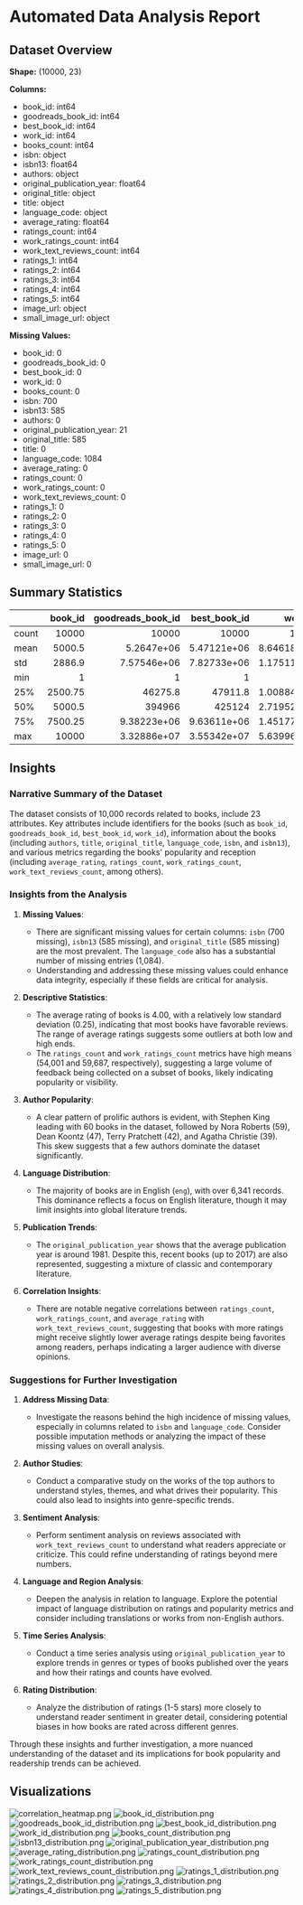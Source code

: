 # Automated Data Analysis Report

## Dataset Overview
**Shape:** (10000, 23)

**Columns:**
- book_id: int64
- goodreads_book_id: int64
- best_book_id: int64
- work_id: int64
- books_count: int64
- isbn: object
- isbn13: float64
- authors: object
- original_publication_year: float64
- original_title: object
- title: object
- language_code: object
- average_rating: float64
- ratings_count: int64
- work_ratings_count: int64
- work_text_reviews_count: int64
- ratings_1: int64
- ratings_2: int64
- ratings_3: int64
- ratings_4: int64
- ratings_5: int64
- image_url: object
- small_image_url: object

**Missing Values:**
- book_id: 0
- goodreads_book_id: 0
- best_book_id: 0
- work_id: 0
- books_count: 0
- isbn: 700
- isbn13: 585
- authors: 0
- original_publication_year: 21
- original_title: 585
- title: 0
- language_code: 1084
- average_rating: 0
- ratings_count: 0
- work_ratings_count: 0
- work_text_reviews_count: 0
- ratings_1: 0
- ratings_2: 0
- ratings_3: 0
- ratings_4: 0
- ratings_5: 0
- image_url: 0
- small_image_url: 0

## Summary Statistics
|       |   book_id |   goodreads_book_id |     best_book_id |         work_id |   books_count |         isbn13 |   original_publication_year |   average_rating |    ratings_count |   work_ratings_count |   work_text_reviews_count |   ratings_1 |   ratings_2 |   ratings_3 |      ratings_4 |       ratings_5 |
|:------|----------:|--------------------:|-----------------:|----------------:|--------------:|---------------:|----------------------------:|-----------------:|-----------------:|---------------------:|--------------------------:|------------:|------------:|------------:|---------------:|----------------:|
| count |  10000    |     10000           |  10000           | 10000           |    10000      | 9415           |                    9979     |     10000        |  10000           |      10000           |                  10000    |    10000    |    10000    |     10000   | 10000          | 10000           |
| mean  |   5000.5  |         5.2647e+06  |      5.47121e+06 |     8.64618e+06 |       75.7127 |    9.75504e+12 |                    1981.99  |         4.00219  |  54001.2         |      59687.3         |                   2919.96 |     1345.04 |     3110.89 |     11475.9 | 19965.7        | 23789.8         |
| std   |   2886.9  |         7.57546e+06 |      7.82733e+06 |     1.17511e+07 |      170.471  |    4.42862e+11 |                     152.577 |         0.254427 | 157370           |     167804           |                   6124.38 |     6635.63 |     9717.12 |     28546.4 | 51447.4        | 79768.9         |
| min   |      1    |         1           |      1           |    87           |        1      |    1.9517e+08  |                   -1750     |         2.47     |   2716           |       5510           |                      3    |       11    |       30    |       323   |   750          |   754           |
| 25%   |   2500.75 |     46275.8         |  47911.8         |     1.00884e+06 |       23      |    9.78032e+12 |                    1990     |         3.85     |  13568.8         |      15438.8         |                    694    |      196    |      656    |      3112   |  5405.75       |  5334           |
| 50%   |   5000.5  |    394966           | 425124           |     2.71952e+06 |       40      |    9.78045e+12 |                    2004     |         4.02     |  21155.5         |      23832.5         |                   1402    |      391    |     1163    |      4894   |  8269.5        |  8836           |
| 75%   |   7500.25 |         9.38223e+06 |      9.63611e+06 |     1.45177e+07 |       67      |    9.78083e+12 |                    2011     |         4.18     |  41053.5         |      45915           |                   2744.25 |      885    |     2353.25 |      9287   | 16023.5        | 17304.5         |
| max   |  10000    |         3.32886e+07 |      3.55342e+07 |     5.63996e+07 |     3455      |    9.79001e+12 |                    2017     |         4.82     |      4.78065e+06 |          4.94236e+06 |                 155254    |   456191    |   436802    |    793319   |     1.4813e+06 |     3.01154e+06 |

## Insights
### Narrative Summary of the Dataset

The dataset consists of 10,000 records related to books, include 23 attributes. Key attributes include identifiers for the books (such as `book_id`, `goodreads_book_id`, `best_book_id`, `work_id`), information about the books (including `authors`, `title`, `original_title`, `language_code`, `isbn`, and `isbn13`), and various metrics regarding the books' popularity and reception (including `average_rating`, `ratings_count`, `work_ratings_count`, `work_text_reviews_count`, among others).

### Insights from the Analysis

1. **Missing Values**:
   - There are significant missing values for certain columns: `isbn` (700 missing), `isbn13` (585 missing), and `original_title` (585 missing) are the most prevalent. The `language_code` also has a substantial number of missing entries (1,084).
   - Understanding and addressing these missing values could enhance data integrity, especially if these fields are critical for analysis.

2. **Descriptive Statistics**:
   - The average rating of books is 4.00, with a relatively low standard deviation (0.25), indicating that most books have favorable reviews. The range of average ratings suggests some outliers at both low and high ends.
   - The `ratings_count` and `work_ratings_count` metrics have high means (54,001 and 59,687, respectively), suggesting a large volume of feedback being collected on a subset of books, likely indicating popularity or visibility.

3. **Author Popularity**:
   - A clear pattern of prolific authors is evident, with Stephen King leading with 60 books in the dataset, followed by Nora Roberts (59), Dean Koontz (47), Terry Pratchett (42), and Agatha Christie (39). This skew suggests that a few authors dominate the dataset significantly.

4. **Language Distribution**:
   - The majority of books are in English (`eng`), with over 6,341 records. This dominance reflects a focus on English literature, though it may limit insights into global literature trends.

5. **Publication Trends**:
   - The `original_publication_year` shows that the average publication year is around 1981. Despite this, recent books (up to 2017) are also represented, suggesting a mixture of classic and contemporary literature.

6. **Correlation Insights**:
   - There are notable negative correlations between `ratings_count`, `work_ratings_count`, and `average_rating` with `work_text_reviews_count`, suggesting that books with more ratings might receive slightly lower average ratings despite being favorites among readers, perhaps indicating a larger audience with diverse opinions.

### Suggestions for Further Investigation

1. **Address Missing Data**:
   - Investigate the reasons behind the high incidence of missing values, especially in columns related to `isbn` and `language_code`. Consider possible imputation methods or analyzing the impact of these missing values on overall analysis.

2. **Author Studies**:
   - Conduct a comparative study on the works of the top authors to understand styles, themes, and what drives their popularity. This could also lead to insights into genre-specific trends.

3. **Sentiment Analysis**:
   - Perform sentiment analysis on reviews associated with `work_text_reviews_count` to understand what readers appreciate or criticize. This could refine understanding of ratings beyond mere numbers.

4. **Language and Region Analysis**:
   - Deepen the analysis in relation to language. Explore the potential impact of language distribution on ratings and popularity metrics and consider including translations or works from non-English authors.

5. **Time Series Analysis**:
   - Conduct a time series analysis using `original_publication_year` to explore trends in genres or types of books published over the years and how their ratings and counts have evolved.

6. **Rating Distribution**:
   - Analyze the distribution of ratings (1-5 stars) more closely to understand reader sentiment in greater detail, considering potential biases in how books are rated across different genres.

Through these insights and further investigation, a more nuanced understanding of the dataset and its implications for book popularity and readership trends can be achieved.

## Visualizations
![correlation_heatmap.png](goodreads\correlation_heatmap.png)
![book_id_distribution.png](goodreads\book_id_distribution.png)
![goodreads_book_id_distribution.png](goodreads\goodreads_book_id_distribution.png)
![best_book_id_distribution.png](goodreads\best_book_id_distribution.png)
![work_id_distribution.png](goodreads\work_id_distribution.png)
![books_count_distribution.png](goodreads\books_count_distribution.png)
![isbn13_distribution.png](goodreads\isbn13_distribution.png)
![original_publication_year_distribution.png](goodreads\original_publication_year_distribution.png)
![average_rating_distribution.png](goodreads\average_rating_distribution.png)
![ratings_count_distribution.png](goodreads\ratings_count_distribution.png)
![work_ratings_count_distribution.png](goodreads\work_ratings_count_distribution.png)
![work_text_reviews_count_distribution.png](goodreads\work_text_reviews_count_distribution.png)
![ratings_1_distribution.png](goodreads\ratings_1_distribution.png)
![ratings_2_distribution.png](goodreads\ratings_2_distribution.png)
![ratings_3_distribution.png](goodreads\ratings_3_distribution.png)
![ratings_4_distribution.png](goodreads\ratings_4_distribution.png)
![ratings_5_distribution.png](goodreads\ratings_5_distribution.png)
